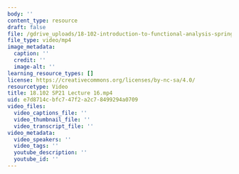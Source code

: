 ```yaml
---
body: ''
content_type: resource
draft: false
file: /gdrive_uploads/18-102-introduction-to-functional-analysis-spring-2021/1WLUcGY6_kxyR6eTmnGkcS2nR9ATRXFkE/18102-sp21-lecture-16.mp4
file_type: video/mp4
image_metadata:
  caption: ''
  credit: ''
  image-alt: ''
learning_resource_types: []
license: https://creativecommons.org/licenses/by-nc-sa/4.0/
resourcetype: Video
title: 18.102 SP21 Lecture 16.mp4
uid: e7d8714c-bfc7-47f2-a2c7-8499294a0709
video_files:
  video_captions_file: ''
  video_thumbnail_file: ''
  video_transcript_file: ''
video_metadata:
  video_speakers: ''
  video_tags: ''
  youtube_description: ''
  youtube_id: ''
---
```


